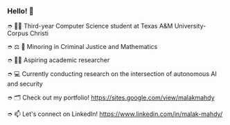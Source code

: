 ### Hello! 👋

➮ 👩‍🎓 Third-year Computer Science student at Texas A&M University-Corpus Christi

➮ ⚖️ 🔢 Minoring in Criminal Justice and Mathematics

➮ 👩‍🏫 Aspiring academic researcher

➮ 💻 Currently conducting research on the intersection of autonomous AI and security

➮ 🗂 Check out my portfolio! https://sites.google.com/view/malakmahdy

➮ 📫 Let's connect on LinkedIn! https://www.linkedin.com/in/malak-mahdy/
